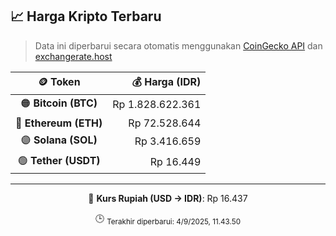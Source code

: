 

<!-- HARGA_KRIPTO -->
## 📈 Harga Kripto Terbaru

> Data ini diperbarui secara otomatis menggunakan [CoinGecko API](https://www.coingecko.com/) dan [exchangerate.host](https://exchangerate.host/)

<div align="center">

| 🪙 Token | 💰 Harga (IDR) |
|:------:|---------------:|
| 🟠 **Bitcoin (BTC)**   | Rp 1.828.622.361 |
| 🔵 **Ethereum (ETH)**  | Rp 72.528.644 |
| 🟣 **Solana (SOL)**    | Rp 3.416.659 |
| 🟢 **Tether (USDT)**   | Rp 16.449 |

---

💱 **Kurs Rupiah (USD → IDR)**: Rp 16.437

🕒 <sub>Terakhir diperbarui: 4/9/2025, 11.43.50</sub>

</div>
<!-- /HARGA_KRIPTO -->